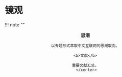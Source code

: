 # 镜观

!!! note ""
    <center><b>思潮</b>
    
    以专题形式萃取中文互联网的思潮取向。
    
    <b>文献</b>
    
    重要文献汇总。
     </center>
